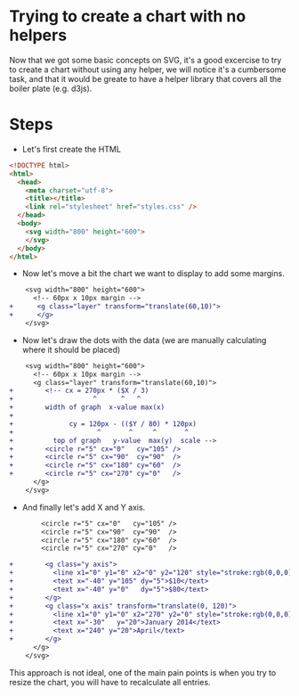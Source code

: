 # Trying to create a chart with no helpers

Now that we got some basic concepts on SVG, it's a good excercise to try to create
a chart without using any helper, we will notice it's a cumbersome task, and that
it would be greate to have a helper library that covers all the boiler plate (e.g. d3js).

# Steps

- Let's first create the HTML

```html
<!DOCTYPE html>
<html>
  <head>
    <meta charset="utf-8">
    <title></title>
    <link rel="stylesheet" href="styles.css" />
  </head>
  <body>
    <svg width="800" height="600">
    </svg>
  </body>
</html>
```

- Now let's move a bit the chart we want to display to add some margins.

```diff
    <svg width="800" height="600">
      <!-- 60px x 10px margin -->
+      <g class="layer" transform="translate(60,10)">
+      </g>
    </svg>

```

- Now let's draw the dots with the data (we are manually calculating where it should be placed)

```diff
    <svg width="800" height="600">
      <!-- 60px x 10px margin -->
      <g class="layer" transform="translate(60,10)">
+        <!-- cx = 270px * ($X / 3)
+                    ^      ^   ^
+        width of graph  x-value max(x)
+
+              cy = 120px - (($Y / 80) * 120px)
+                     ^       ^     ^       ^
+          top of graph   y-value  max(y)  scale -->
+        <circle r="5" cx="0"   cy="105" />
+        <circle r="5" cx="90"  cy="90"  />
+        <circle r="5" cx="180" cy="60"  />
+        <circle r="5" cx="270" cy="0"   />
      </g>
    </svg>
```

- And finally let's add X and Y axis.

```diff
        <circle r="5" cx="0"   cy="105" />
        <circle r="5" cx="90"  cy="90"  />
        <circle r="5" cx="180" cy="60"  />
        <circle r="5" cx="270" cy="0"   />

+        <g class="y axis">
+          <line x1="0" y1="0" x2="0" y2="120" style="stroke:rgb(0,0,0);stroke-width:2" />
+          <text x="-40" y="105" dy="5">$10</text>
+          <text x="-40" y="0"   dy="5">$80</text>
+        </g>
+        <g class="x axis" transform="translate(0, 120)">
+          <line x1="0" y1="0" x2="270" y2="0" style="stroke:rgb(0,0,0);stroke-width:2"/>
+          <text x="-30"   y="20">January 2014</text>
+          <text x="240" y="20">April</text>
+        </g>
      </g>
    </svg>
```

This approach is not ideal, one of the main pain points is when you try to resize the chart, you will have to recalculate all entries.